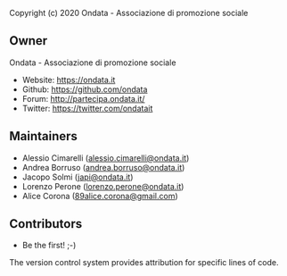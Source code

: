 Copyright (c) 2020 Ondata - Associazione di promozione sociale

Owner
-----
Ondata - Associazione di promozione sociale
- Website: https://ondata.it
- Github: https://github.com/ondata
- Forum: http://partecipa.ondata.it/
- Twitter: https://twitter.com/ondatait

Maintainers
-----------
- Alessio Cimarelli (alessio.cimarelli@ondata.it)
- Andrea Borruso (andrea.borruso@ondata.it)
- Jacopo Solmi (japi@ondata.it)
- Lorenzo Perone (lorenzo.perone@ondata.it)
- Alice Corona (89alice.corona@gmail.com)

Contributors
------------
- Be the first! ;-)

The version control system provides attribution for specific lines of code.